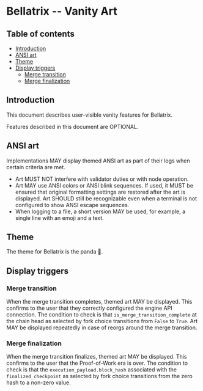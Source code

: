 # Bellatrix -- Vanity Art

## Table of contents

<!-- START doctoc generated TOC please keep comment here to allow auto update -->
<!-- DON'T EDIT THIS SECTION, INSTEAD RE-RUN doctoc TO UPDATE -->

- [Introduction](#introduction)
- [ANSI art](#ansi-art)
- [Theme](#theme)
- [Display triggers](#display-triggers)
  - [Merge transition](#merge-transition)
  - [Merge finalization](#merge-finalization)

<!-- END doctoc generated TOC please keep comment here to allow auto update -->

## Introduction

This document describes user-visible vanity features for Bellatrix.

Features described in this document are OPTIONAL.

## ANSI art

Implementations MAY display themed ANSI art as part of their logs when certain criteria are met.

- Art MUST NOT interfere with validator duties or with node operation.
- Art MAY use ANSI colors or ANSI blink sequences. If used, it MUST be ensured that original formatting settings are restored after the art is displayed. Art SHOULD still be recognizable even when a terminal is not configured to show ANSI escape sequences.
- When logging to a file, a short version MAY be used, for example, a single line with an emoji and a text.

## Theme

The theme for Bellatrix is the panda 🐼.

## Display triggers

### Merge transition

When the merge transition completes, themed art MAY be displayed. This confirms to the user that they correctly configured the engine API connection. The condition to check is that `is_merge_transition_complete` at the chain head as selected by fork choice transitions from `False` to `True`. Art MAY be displayed repeatedly in case of reorgs around the merge transition.

### Merge finalization

When the merge transition finalizes, themed art MAY be displayed. This confirms to the user that the Proof-of-Work era is over. The condition to check is that the `execution_payload.block_hash` associated with the `finalized_checkpoint` as selected by fork choice transitions from the zero hash to a non-zero value.
